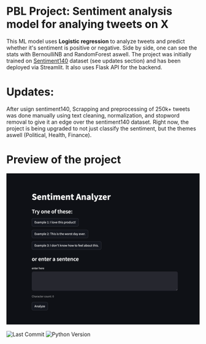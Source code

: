 # PBL Project: Sentiment analysis model for analying tweets on X
<p> This ML model uses <strong>Logistic regression</strong> to analyze tweets and predict whether it's sentiment is positive or negative. 
  Side by side, one can see the stats with BernoulliNB and RandomForest aswell.
The project was initially trained on <a href = "https://www.kaggle.com/datasets/kazanova/sentiment140">Sentiment140</a> dataset (see updates section) and has been deployed via Streamlit.
  It also uses Flask API for the backend.
</p>

# Updates:
After usign sentiment140, Scrapping and preprocessing of 250k+ tweets was done manually using text cleaning, normalization, and stopword removal to give it an edge over the sentiment140 dataset.
Right now, the project is being upgraded to not just classify the sentiment, but the themes aswell (Political, Health, Finance).

# Preview of the project
<p align="center">
  <img src="images/Preview.png" alt="Preview" style="max-width: 100%; height: auto;" />
</p>




![Last Commit](https://img.shields.io/github/last-commit/Shiva1803/PBL)
![Python Version](https://img.shields.io/badge/Python-3.10%2B-blue)
